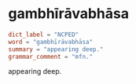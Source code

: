 # gambhīrāvabhāsa

``` toml
dict_label = "NCPED"
word = "gambhīrāvabhāsa"
summary = "appearing deep."
grammar_comment = "mfn."
```

appearing deep.

